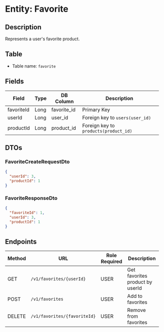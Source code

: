 # Entity: Favorite

## Description
Represents a user's favorite product.

## Table
- Table name: `favorite`

## Fields

| Field      | Type | DB Column     | Description                           |
|------------|------|---------------|---------------------------------------|
| favoriteId | Long | favorite_id   | Primary Key                           |
| userId     | Long | user_id       | Foreign key to `users(user_id)`       |
| productId  | Long | product_id    | Foreign key to `products(product_id)` |

## DTOs

### FavoriteCreateRequestDto

```json
{
  "userId": 3,
  "productId": 1
}
```

### FavoriteResponseDto

```json
{
  "favoriteId": 1,
  "userId": 3,
  "productId": 1
}
```

## Endpoints

| Method | URL                          | Role Required  | Description                     |
|--------|------------------------------|----------------|---------------------------------|
| GET    | `/v1/favorites/{userId}`     | USER           | Get favorites product by userId |
| POST   | `/v1/favorites`              | USER           | Add to favorites                |
| DELETE | `/v1/favorites/{favoriteId}` | USER           | Remove from favorites           |